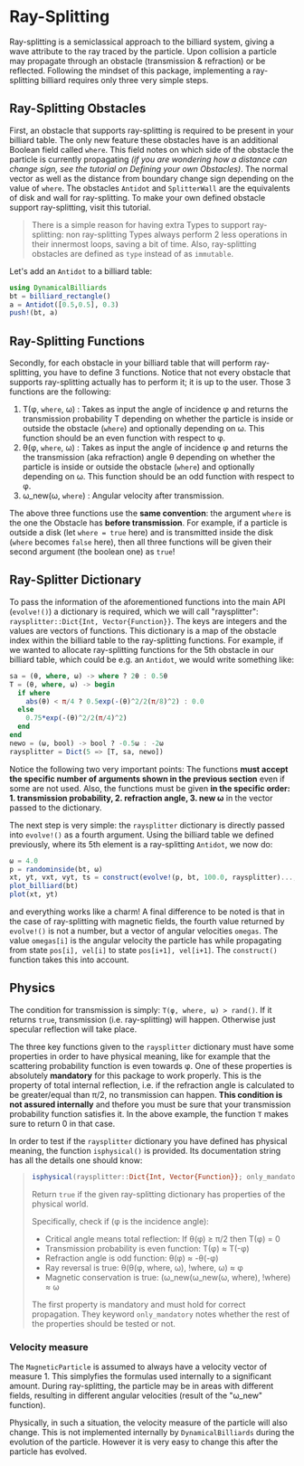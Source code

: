 
<a id='Ray-Splitting-1'></a>

# Ray-Splitting


Ray-splitting is a semiclassical approach to the billiard system, giving a wave attribute to the ray traced by the particle. Upon collision a particle may propagate through an obstacle (transmission & refraction) or be reflected. Following the mindset of this package, implementing a ray-splitting billiard requires only three very simple steps.


<a id='Ray-Splitting-Obstacles-1'></a>

## Ray-Splitting Obstacles


First, an obstacle that supports ray-splitting is required to be present in your billiard table. The only new feature these obstacles have is an additional Boolean field called `where`. This field notes on which side of the obstacle the particle is currently propagating *(if you are wondering how a distance can change sign, see the tutorial on Defining your own Obstacles)*. The normal vector as well as the distance from boundary change sign depending on the value of `where`. The obstacles `Antidot` and `SplitterWall` are the equivalents of disk and wall for ray-splitting. To make your own defined obstacle support ray-splitting, visit this tutorial.


> There is a simple reason for having extra Types to support ray-splitting: non ray-splitting Types  always perform 2 less operations in their innermost loops, saving a bit of time. Also, ray-splitting obstacles are defined as `type` instead of as `immutable`.



Let's add an `Antidot` to a billiard table:


```julia
using DynamicalBilliards
bt = billiard_rectangle()
a = Antidot([0.5,0.5], 0.3)
push!(bt, a)
```


<a id='Ray-Splitting-Functions-1'></a>

## Ray-Splitting Functions


Secondly, for each obstacle in your billiard table that will perform ray-splitting, you have to define 3 functions. Notice that not every obstacle that supports ray-splitting actually has to perform it; it is up to the user. Those 3 functions are the following:


1. T(φ, `where`, ω) : Takes as input the angle of incidence φ and returns the transmission probability Τ depending on  whether the particle is inside or outside the obstacle (`where`) and optionally depending on ω.  This function should be an even function with respect to φ.
2. θ(φ, `where`, ω) : Takes as input the angle of incidence 	φ and returns the the transmission (aka refraction)  angle θ  depending on whether the particle is inside or outside the obstacle (`where`) and optionally depending on ω.  This function should be an odd function with respect to φ.
3. ω_new(ω, `where`) : Angular velocity after transmission.


The above three functions use the **same convention**: the argument `where` is the one the Obstacle has **before transmission**. For example, if a particle is outside a disk (let `where = true` here) and is transmitted inside the disk (`where` becomes `false` here), then all three functions will be given their second argument (the boolean one) as `true`!


<a id='Ray-Splitter-Dictionary-1'></a>

## Ray-Splitter Dictionary


To pass the information of the aforementioned functions into the main API (`evolve!()`) a dictionary is required, which we will call "raysplitter": `raysplitter::Dict{Int, Vector{Function}}`. The keys are integers and the values are vectors of functions.  This dictionary is a map of the obstacle index within the billiard table to the ray-splitting functions. For example, if we wanted to allocate ray-splitting functions for the 5th obstacle in our billiard table, which could be e.g. an `Antidot`, we would write something like:


```julia
sa = (θ, where, ω) -> where ? 2θ : 0.5θ
T = (θ, where, ω) -> begin
  if where
    abs(θ) < π/4 ? 0.5exp(-(θ)^2/2(π/8)^2) : 0.0
  else
    0.75*exp(-(θ)^2/2(π/4)^2)
  end
end
newo = (ω, bool) -> bool ? -0.5ω : -2ω
raysplitter = Dict(5 => [T, sa, newo])
```


Notice the following two very important points: The functions **must accept the specific number of arguments shown in the previous section** even if some are not used. Also, the functions must be given **in the specific order: 1. transmission probability, 2. refraction angle, 3. new ω** in the vector passed to the dictionary.


The next step is very simple: the `raysplitter` dictionary is directly passed into `evolve!()` as a fourth argument.  Using the billiard table we defined previously, where its 5th element is a ray-splitting `Antidot`, we now do:


```julia
ω = 4.0
p = randominside(bt, ω)
xt, yt, vxt, vyt, ts = construct(evolve!(p, bt, 100.0, raysplitter)..., dt = 0.05)
plot_billiard(bt)
plot(xt, yt)
```


and everything works like a charm! A final difference to be noted is that in the case of ray-splitting with magnetic fields, the fourth value returned by `evolve!()` is not a number, but a vector of angular velocities `omegas`. The value `omegas[i]` is the angular velocity the particle has while propagating from state `pos[i], vel[i]` to state `pos[i+1], vel[i+1]`. The `construct()` function takes this into account.


<a id='Physics-1'></a>

## Physics


The condition for transmission is simply: `T(φ, where, ω) > rand()`. If it returns `true`, transmission (i.e. ray-splitting) will happen. Otherwise just specular reflection will take place.


The three key functions given to the `raysplitter` dictionary must have some properties in order to have physical meaning, like for example that the scattering probability function is even towards φ. One of these properties is absolutely **mandatory** for this package to work properly. This is the property of total internal reflection, i.e. if the refraction angle is calculated to be greater/equal than π/2, no transmission can happen. **This condition is not assured internally** and thefore you must be sure that your transmission probability function satisfies it. In the above example, the function `T` makes sure to return 0 in that case.


In order to test if the `raysplitter` dictionary you have defined has physical meaning, the function `isphysical()` is provided. Its documentation string has all the details one should know:


> ```julia
> isphysical(raysplitter::Dict{Int, Vector{Function}}; only_mandatory = false)
> ```
>
> Return `true` if the given ray-splitting dictionary has properties of the physical world.
>
> Specifically, check if (φ is the incidence angle):
>
>   * Critical angle means total reflection: If θ(φ) ≥ π/2 then T(φ) = 0
>   * Transmission probability is even function: T(φ) ≈ T(-φ)
>   * Refraction angle is odd function: θ(φ) ≈ -θ(-φ)
>   * Ray reversal is true: θ(θ(φ, where, ω), !where, ω) ≈ φ
>   * Magnetic conservation is true: (ω_new(ω_new(ω, where), !where) ≈ ω
>
> The first property is mandatory and must hold for correct propagation. They keyword `only_mandatory` notes whether the rest of the properties should be tested or not.



<a id='Velocity-measure-1'></a>

### Velocity measure


The `MagneticParticle` is assumed to always have a velocity vector of measure 1. This simplyfies the formulas used internally to a significant amount. During ray-splitting, the particle may be in areas with different fields, resulting in different angular velocities (result of the "ω_new" function).


Physically, in such a situation, the velocity measure of the particle will also change. This is not implemented internally by `DynamicalBilliards`  during the evolution of the particle. However it is very easy to change this after the particle has evolved.

